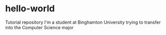 # hello-world
Tutorial repository
I'm a student at Binghamton University trying to transfer into the Computer Science major
